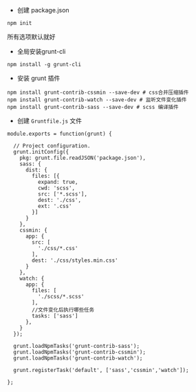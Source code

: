 * 创建 package.json 

```
npm init
```
所有选项默认就好


* 全局安装grunt-cli

``` npm install -g grunt-cli ```

* 安装 grunt 插件

```
npm install grunt-contrib-cssmin --save-dev # css合并压缩插件 
npm install grunt-contrib-watch --save-dev # 监听文件变化插件
npm install grunt-contrib-sass --save-dev # scss 编译插件

```

* 创建 ```Gruntfile.js``` 文件

```
module.exports = function(grunt) {

  // Project configuration.
  grunt.initConfig({
    pkg: grunt.file.readJSON('package.json'),
    sass: {
      dist: {
        files: [{
          expand: true,
          cwd: 'scss',
          src: ['*.scss'],
          dest: './css',
          ext: '.css'
        }]
      }
    },
    cssmin: {
      app: {
        src: [
          './css/*.css'
        ],
        dest: './css/styles.min.css'
      }
    },
    watch: {
      app: {
        files: [
          './scss/*.scss'
        ],
        //文件变化后执行哪些任务
        tasks: ['sass']
      },
    }
  });

  grunt.loadNpmTasks('grunt-contrib-sass');
  grunt.loadNpmTasks('grunt-contrib-cssmin');
  grunt.loadNpmTasks('grunt-contrib-watch');

  grunt.registerTask('default', ['sass','cssmin','watch']);

};

```